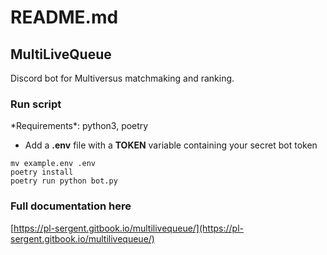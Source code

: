 # README.md

## MultiLiveQueue

Discord bot for Multiversus matchmaking and ranking.

### Run script

\*Requirements\*: python3, poetry

* Add a  **.env** file with a **TOKEN** variable containing your secret bot token

```
mv example.env .env
poetry install
poetry run python bot.py
```

### Full documentation here

[https://pl-sergent.gitbook.io/multilivequeue/](https://pl-sergent.gitbook.io/multilivequeue/)
